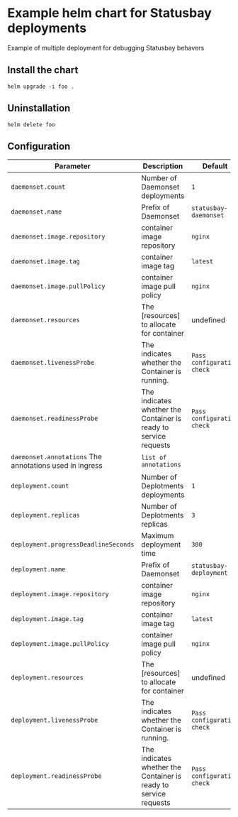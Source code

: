 # Example helm chart for Statusbay deployments

Example of multiple deployment for debugging Statusbay behavers

## Install the chart

```
helm upgrade -i foo .
```

## Uninstallation
```
helm delete foo
```

## Configuration
Parameter | Description | Default
--- | --- | ---
`daemonset.count` | Number of Daemonset deployments | `1`
`daemonset.name` | Prefix of Daemonset | `statusbay-daemonset`
`daemonset.image.repository` | container image repository | `nginx`
`daemonset.image.tag` | container image tag | `latest`
`daemonset.image.pullPolicy` | container image pull policy | `nginx`
`daemonset.resources` | The [resources] to allocate for container | undefined
`daemonset.livenessProbe` | The indicates whether the Container is running. | `Pass configuration check`
`daemonset.readinessProbe` | The indicates whether the Container is ready to service requests | `Pass configuration check`
`daemonset.annotations` The annotations used in ingress | `list of annotations`
`deployment.count` | Number of Deplotments deployments | `1`
`deployment.replicas` | Number of Deplotments replicas | `3`
`deployment.progressDeadlineSeconds` | Maximum deployment time | `300`
`deployment.name` | Prefix of Daemonset | `statusbay-deployment`
`deployment.image.repository` | container image repository | `nginx`
`deployment.image.tag` | container image tag | `latest`
`deployment.image.pullPolicy` | container image pull policy | `nginx`
`deployment.resources` | The [resources] to allocate for container | undefined
`deployment.livenessProbe` | The indicates whether the Container is running. | `Pass configuration check`
`deployment.readinessProbe` | The indicates whether the Container is ready to service requests | `Pass configuration check`